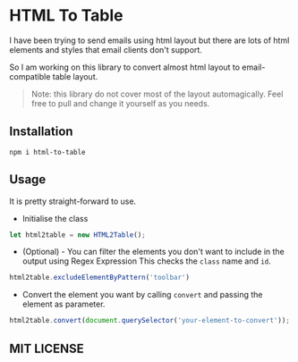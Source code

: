 # HTML To Table

I have been trying to send emails using html layout but there are lots of html elements and styles that email clients don't support.

So I am working on this library to convert almost html layout to email-compatible table layout.

> Note: this library do not cover most of the layout automagically. Feel free to pull and change it yourself as you needs.

## Installation

```
npm i html-to-table
```

## Usage

It is pretty straight-forward to use.

- Initialise the class
```js
let html2table = new HTML2Table();
```

- (Optional) - You can filter the elements you don't want to include in the output using Regex Expression
This checks the `class` name and `id`. 
```js
html2table.excludeElementByPattern('toolbar')
```

- Convert the element you want by calling `convert` and passing the element as parameter.

```js
html2table.convert(document.querySelector('your-element-to-convert'));
```

## MIT LICENSE

